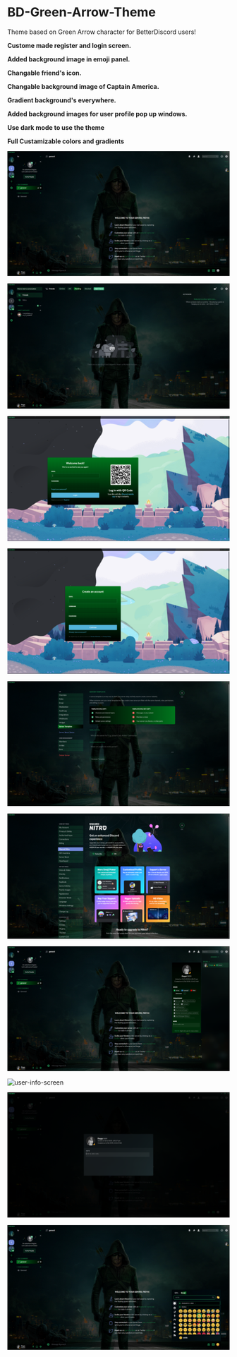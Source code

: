# BD-Green-Arrow-Theme
Theme based on Green Arrow character for BetterDiscord users!

**Custome made register and login screen.**


**Added background image in emoji panel.**


**Changable friend's icon.**


**Changable background image of Captain America.**


**Gradient background's everywhere.**


**Added background images for user profile pop up windows.**


**Use dark mode to use the theme**

**Full Custamizable colors and gradients**

![server-chat-screen](Theme-images/server-chat.jpg)

![friends-panel-screen](Theme-images/friends-panel.jpg)

![login-screen](Theme-images/login.jpg)

![register-screen](Theme-images/register.jpg)

![server-settings-screen](Theme-images/server-settings.jpg)

![user-settings-screen](Theme-images/user-settings.jpg)

![user-info-screen](Theme-images/user-info.jpg)

![user-info-screen](Theme-images/user-info-2.jpg)

![user-pop-up-windows-screen](Theme-images/user-pop-up-window.jpg)

![emoji-background-screen](Theme-images/emoji-background.jpg)

